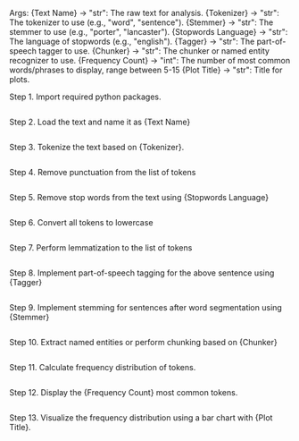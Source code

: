 Args:
{Text Name} -> "str": The raw text for analysis.
{Tokenizer} -> "str": The tokenizer to use (e.g., "word", "sentence").
{Stemmer} -> "str": The stemmer to use (e.g., "porter", "lancaster").
{Stopwords Language} -> "str": The language of stopwords (e.g., "english").
{Tagger} -> "str": The part-of-speech tagger to use.
{Chunker} -> "str": The chunker or named entity recognizer to use.
{Frequency Count} -> "int": The number of most common words/phrases to display, range between 5-15
{Plot Title} -> "str": Title for plots.

Step 1. Import required python packages.
```python

```
Step 2. Load the text and name it as {Text Name}
```python

```
Step 3. Tokenize the text based on {Tokenizer}.
```python

```
Step 4. Remove punctuation from the list of tokens
```python

```
Step 5. Remove stop words from the text using {Stopwords Language}
```python

```
Step 6. Convert all tokens to lowercase
```python

```
Step 7. Perform lemmatization to the list of tokens
```python

```
Step 8. Implement part-of-speech tagging for the above sentence using {Tagger}
```python

```
Step 9. Implement stemming for sentences after word segmentation using {Stemmer}
```python

```
Step 10. Extract named entities or perform chunking based on {Chunker}
```python

```
Step 11. Calculate frequency distribution of tokens.
```python

```
Step 12. Display the {Frequency Count} most common tokens.
```python

```
Step 13. Visualize the frequency distribution using a bar chart with {Plot Title}.
```python

```